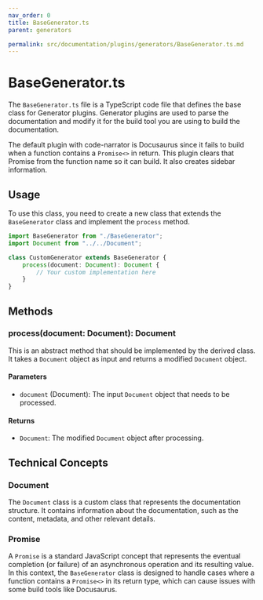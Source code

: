 ```yaml
---
nav_order: 0
title: BaseGenerator.ts
parent: generators

permalink: src/documentation/plugins/generators/BaseGenerator.ts.md
---
```


# BaseGenerator.ts

The `BaseGenerator.ts` file is a TypeScript code file that defines the base class for Generator plugins. Generator plugins are used to parse the documentation and modify it for the build tool you are using to build the documentation.

The default plugin with code-narrator is Docusaurus since it fails to build when a function contains a `Promise<>` in return. This plugin clears that Promise from the function name so it can build. It also creates sidebar information.

## Usage

To use this class, you need to create a new class that extends the `BaseGenerator` class and implement the `process` method.

```typescript
import BaseGenerator from "./BaseGenerator";
import Document from "../../Document";

class CustomGenerator extends BaseGenerator {
    process(document: Document): Document {
        // Your custom implementation here
    }
}
```

## Methods

### process(document: Document): Document

This is an abstract method that should be implemented by the derived class. It takes a `Document` object as input and returns a modified `Document` object.

#### Parameters

- `document` (Document): The input `Document` object that needs to be processed.

#### Returns

- `Document`: The modified `Document` object after processing.

## Technical Concepts

### Document

The `Document` class is a custom class that represents the documentation structure. It contains information about the documentation, such as the content, metadata, and other relevant details.

### Promise

A `Promise` is a standard JavaScript concept that represents the eventual completion (or failure) of an asynchronous operation and its resulting value. In this context, the `BaseGenerator` class is designed to handle cases where a function contains a `Promise<>` in its return type, which can cause issues with some build tools like Docusaurus.